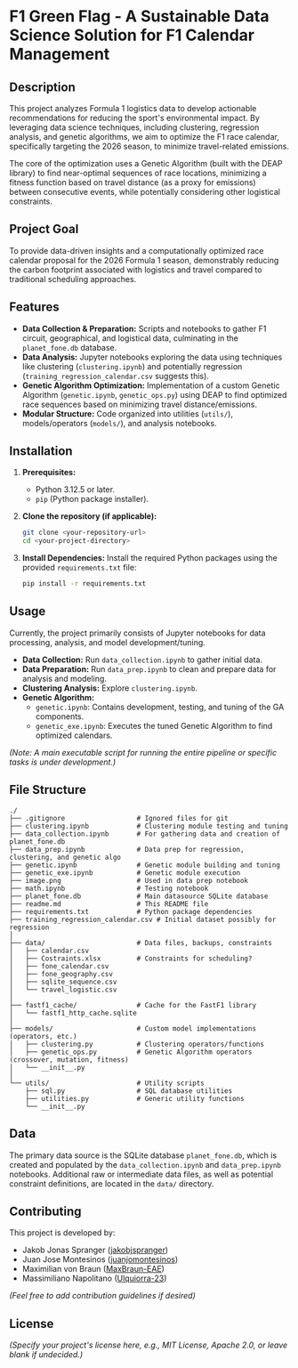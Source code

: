 # F1 Green Flag - A Sustainable Data Science Solution for F1 Calendar Management

## Description

This project analyzes Formula 1 logistics data to develop actionable recommendations for reducing the sport's environmental impact. By leveraging data science techniques, including clustering, regression analysis, and genetic algorithms, we aim to optimize the F1 race calendar, specifically targeting the 2026 season, to minimize travel-related emissions.

The core of the optimization uses a Genetic Algorithm (built with the DEAP library) to find near-optimal sequences of race locations, minimizing a fitness function based on travel distance (as a proxy for emissions) between consecutive events, while potentially considering other logistical constraints.

## Project Goal

To provide data-driven insights and a computationally optimized race calendar proposal for the 2026 Formula 1 season, demonstrably reducing the carbon footprint associated with logistics and travel compared to traditional scheduling approaches.

## Features

* **Data Collection & Preparation:** Scripts and notebooks to gather F1 circuit, geographical, and logistical data, culminating in the `planet_fone.db` database.
* **Data Analysis:** Jupyter notebooks exploring the data using techniques like clustering (`clustering.ipynb`) and potentially regression (`training_regression_calendar.csv` suggests this).
* **Genetic Algorithm Optimization:** Implementation of a custom Genetic Algorithm (`genetic.ipynb`, `genetic_ops.py`) using DEAP to find optimized race sequences based on minimizing travel distance/emissions.
* **Modular Structure:** Code organized into utilities (`utils/`), models/operators (`models/`), and analysis notebooks.

## Installation

1.  **Prerequisites:**
    * Python 3.12.5 or later.
    * `pip` (Python package installer).

2.  **Clone the repository (if applicable):**
    ```bash
    git clone <your-repository-url>
    cd <your-project-directory>
    ```

3.  **Install Dependencies:**
    Install the required Python packages using the provided `requirements.txt` file:
    ```bash
    pip install -r requirements.txt
    ```

## Usage

Currently, the project primarily consists of Jupyter notebooks for data processing, analysis, and model development/tuning.

* **Data Collection:** Run `data_collection.ipynb` to gather initial data.
* **Data Preparation:** Run `data_prep.ipynb` to clean and prepare data for analysis and modeling.
* **Clustering Analysis:** Explore `clustering.ipynb`.
* **Genetic Algorithm:**
    * `genetic.ipynb`: Contains development, testing, and tuning of the GA components.
    * `genetic_exe.ipynb`: Executes the tuned Genetic Algorithm to find optimized calendars.

*(Note: A main executable script for running the entire pipeline or specific tasks is under development.)*

## File Structure

```text
./
├── .gitignore                  # Ignored files for git
├── clustering.ipynb            # Clustering module testing and tuning
├── data_collection.ipynb       # For gathering data and creation of planet_fone.db
├── data_prep.ipynb             # Data prep for regression, clustering, and genetic algo
├── genetic.ipynb               # Genetic module building and tuning
├── genetic_exe.ipynb           # Genetic module execution
├── image.png                   # Used in data prep notebook
├── math.ipynb                  # Testing notebook
├── planet_fone.db              # Main datasource SQLite database
├── readme.md                   # This README file
├── requirements.txt            # Python package dependencies
├── training_regression_calendar.csv # Initial dataset possibly for regression
│
├── data/                       # Data files, backups, constraints
│   ├── calendar.csv
│   ├── Costraints.xlsx         # Constraints for scheduling?
│   ├── fone_calendar.csv
│   ├── fone_geography.csv
│   ├── sqlite_sequence.csv
│   └── travel_logistic.csv
│
├── fastf1_cache/               # Cache for the FastF1 library
│   └── fastf1_http_cache.sqlite
│
├── models/                     # Custom model implementations (operators, etc.)
│   ├── clustering.py           # Clustering operators/functions
│   ├── genetic_ops.py          # Genetic Algorithm operators (crossover, mutation, fitness)
│   └── __init__.py
│
└── utils/                      # Utility scripts
    ├── sql.py                  # SQL database utilities
    ├── utilities.py            # Generic utility functions
    └── __init__.py
```
## Data

The primary data source is the SQLite database `planet_fone.db`, which is created and populated by the `data_collection.ipynb` and `data_prep.ipynb` notebooks. Additional raw or intermediate data files, as well as potential constraint definitions, are located in the `data/` directory.

## Contributing

This project is developed by:

* Jakob Jonas Spranger ([jakobjspranger](https://github.com/jakobjspranger))
* Juan Jose Montesinos ([juanjomontesinos](https://github.com/juanjomontesinos))
* Maximilian von Braun ([MaxBraun-EAE](https://github.com/MaxBraun-EAE))
* Massimiliano Napolitano ([Ulquiorra-23](https://github.com/Ulquiorra-23))

*(Feel free to add contribution guidelines if desired)*

## License

*(Specify your project's license here, e.g., MIT License, Apache 2.0, or leave blank if undecided.)*

